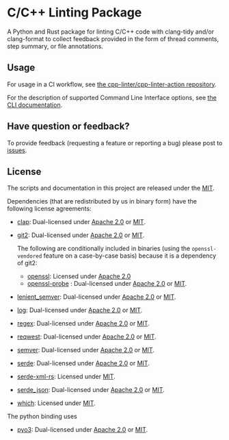 # C/C++ Linting Package

A Python and Rust package for linting C/C++ code with clang-tidy and/or clang-format to collect feedback provided in the form of thread comments, step summary, or file annotations.

## Usage

For usage in a CI workflow, see [the cpp-linter/cpp-linter-action repository](https://github.com/cpp-linter/cpp-linter-action).

For the description of supported Command Line Interface options, see [the CLI documentation](https://cpp-linter.github.io/cpp-linter/cli_args.html).

## Have question or feedback?

To provide feedback (requesting a feature or reporting a bug) please post to [issues](https://github.com/cpp-linter/cpp-linter/issues).

## License

The scripts and documentation in this project are released under the [MIT][MIT].

Dependencies (that are redistributed by us in binary form) have the following license agreements:

- [clap](https://crates.io/crates/clap): Dual-licensed under [Apache 2.0][Apache2] or [MIT][MIT].
- [git2](https://crates.io/crates/git2): Dual-licensed under [Apache 2.0][Apache2] or [MIT][MIT].

  The following are conditionally included in binaries (using the `openssl-vendored` feature on a
  case-by-case basis) because it is a dependency of git2:

  - [openssl](https://crates.io/crates/openssl): Licensed under [Apache 2.0][Apache2]
  - [openssl-probe](https://crates.io/crates/openssl-probe) : Dual-licensed under [Apache 2.0][Apache2] or [MIT][MIT].

- [lenient_semver](https://crates.io/crates/lenient_semver): Dual-licensed under [Apache 2.0][Apache2] or [MIT][MIT].
- [log](https://crates.io/crates/log): Dual-licensed under [Apache 2.0][Apache2] or [MIT][MIT].
- [regex](https://crates.io/crates/regex): Dual-licensed under [Apache 2.0][Apache2] or [MIT][MIT].
- [reqwest](https://crates.io/crates/reqwest): Dual-licensed under [Apache 2.0][Apache2] or [MIT][MIT].
- [semver](https://crates.io/crates/semver): Dual-licensed under [Apache 2.0][Apache2] or [MIT][MIT].
- [serde](https://crates.io/crates/serde): Dual-licensed under [Apache 2.0][Apache2] or [MIT][MIT].
- [serde-xml-rs](https://crates.io/crates/serde-xml-rs): Licensed under [MIT][MIT].
- [serde_json](https://crates.io/crates/serde_json): Dual-licensed under [Apache 2.0][Apache2] or [MIT][MIT].
- [which](https://crates.io/crates/which): Licensed under [MIT][MIT].

The python binding uses

- [pyo3](https://crates.io/crates/pyo3): Dual-licensed under [Apache 2.0][Apache2] or [MIT][MIT].

[MIT]: https://choosealicense.com/licenses/mit
[Apache2]: https://github.com/clap-rs/clap/blob/HEAD/LICENSE-APACHE
